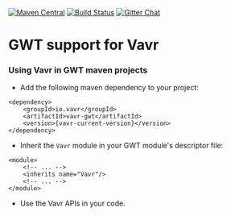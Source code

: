 [![Maven Central](https://maven-badges.herokuapp.com/maven-central/io.vavr/vavr-gwt/badge.png)](https://maven-badges.herokuapp.com/maven-central/io.vavr/vavr-gwt)
[![Build Status](https://travis-ci.org/vavr-io/vavr-gwt.png)](https://travis-ci.org/vavr-io/vavr-gwt)
[![Gitter Chat](https://badges.gitter.im/Join%20Chat.png)](https://gitter.im/vavr-io/vavr)

# GWT support for Vavr

### Using Vavr in GWT maven projects

* Add the following maven dependency to your project:

```
<dependency>
    <groupId>io.vavr</groupId>
    <artifactId>vavr-gwt</artifactId>
    <version>{vavr-current-version}</version>
</dependency>
```

* Inherit the `Vavr` module in your GWT module's descriptor file:

```
<module>
    <!-- ... -->
    <inherits name="Vavr"/>
    <!-- ... -->
</module>
```

* Use the Vavr APIs in your code.
